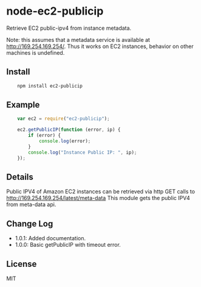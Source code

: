 # node-ec2-publicip

Retrieve EC2 public-ipv4 from instance metadata.

Note: this assumes that a metadata service is available at http://169.254.169.254/. Thus it works on EC2 instances, behavior on other machines is undefined.

## Install

```bash
    npm install ec2-publicip
```

## Example

```javascript
    var ec2 = require("ec2-publicip");

    ec2.getPublicIP(function (error, ip) {
    	if (error) {
    		console.log(error);
    	}
        console.log("Instance Public IP: ", ip);
    });
```

## Details

Public IPV4 of Amazon EC2 instances can be retrieved via http GET calls to http://169.254.169.254/latest/meta-data
This module gets the public IPV4 from meta-data api.

## Change Log
- 1.0.1: Added documentation.
- 1.0.0: Basic getPublicIP with timeout error.

## License

MIT
